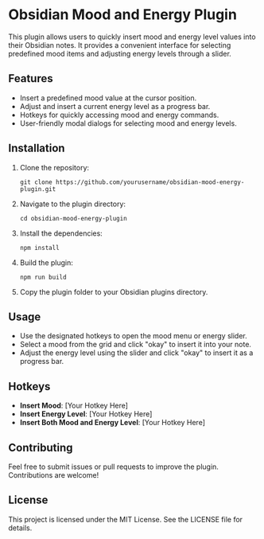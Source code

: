 # Obsidian Mood and Energy Plugin

This plugin allows users to quickly insert mood and energy level values into their Obsidian notes. It provides a convenient interface for selecting predefined mood items and adjusting energy levels through a slider.

## Features

- Insert a predefined mood value at the cursor position.
- Adjust and insert a current energy level as a progress bar.
- Hotkeys for quickly accessing mood and energy commands.
- User-friendly modal dialogs for selecting mood and energy levels.

## Installation

1. Clone the repository:
   ```
   git clone https://github.com/yourusername/obsidian-mood-energy-plugin.git
   ```

2. Navigate to the plugin directory:
   ```
   cd obsidian-mood-energy-plugin
   ```

3. Install the dependencies:
   ```
   npm install
   ```

4. Build the plugin:
   ```
   npm run build
   ```

5. Copy the plugin folder to your Obsidian plugins directory.

## Usage

- Use the designated hotkeys to open the mood menu or energy slider.
- Select a mood from the grid and click "okay" to insert it into your note.
- Adjust the energy level using the slider and click "okay" to insert it as a progress bar.

## Hotkeys

- **Insert Mood**: [Your Hotkey Here]
- **Insert Energy Level**: [Your Hotkey Here]
- **Insert Both Mood and Energy Level**: [Your Hotkey Here]

## Contributing

Feel free to submit issues or pull requests to improve the plugin. Contributions are welcome!

## License

This project is licensed under the MIT License. See the LICENSE file for details.